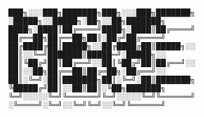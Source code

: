 
███╗░░░███╗███████╗███╗░░░███╗███████╗  ░█████╗░░█████╗░██╗░░██╗███████╗
████╗░████║██╔════╝████╗░████║██╔════╝  ██╔══██╗██╔══██╗██║░██╔╝██╔════╝
██╔████╔██║█████╗░░██╔████╔██║█████╗░░  ██║░░╚═╝███████║█████═╝░█████╗░░
██║╚██╔╝██║██╔══╝░░██║╚██╔╝██║██╔══╝░░  ██║░░██╗██╔══██║██╔═██╗░██╔══╝░░
██║░╚═╝░██║███████╗██║░╚═╝░██║███████╗  ╚█████╔╝██║░░██║██║░╚██╗███████╗
╚═╝░░░░░╚═╝╚══════╝╚═╝░░░░░╚═╝╚══════╝  ░╚════╝░╚═╝░░╚═╝╚═╝░░╚═╝╚══════╝
